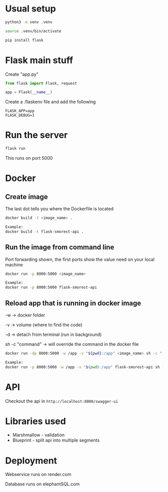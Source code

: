 # Usual setup

```bash
python3 -m venv .venv

source .venv/bin/activate

pip install flask
```

# Flask main stuff

Create "app.py"

```python
from flask import Flask, request

app = Flask(__name__)
```

Create a .flaskenv file and add the following

```
FLASK_APP=app
FLASK_DEBUG=1
```

# Run the server

```bash
flask run
```

This runs on port 5000

# Docker

## Create image

The last dot tells you where the Dockerfile is located

```bash
docker build -t <image_name> .

Example:
docker build -t flask-smorest-api .
```

## Run the image from command line

Port forwarding shown, the first ports show the value need on your local machine

```bash
docker run -p 8000:5000 <image_name>

Example:
docker run -p 8000:5000 flask-smorest-api
```

## Reload app that is running in docker image

-w -> docker folder

-v -> volume (where to find the code)

-d -> detach from terminal (run in background)

sh -c "command" -> will override the command in the docker file

```bash
docker run -dp 8000:5000 -w /app -v "${pwd}:/app" <image_name> sh -c "flask run --host 0.0.0.0"

Example:
docker run -p 8000:5000 -w /app -v "$(pwd):/app" flask-smorest-api sh -c "flask run --host 0.0.0.0"
```

# API

Checkout the api in
`http://localhost:8000/swagger-ui`

# Libraries used

- Marshmallow - validation
- Blueprint - split api into multiple segments


# Deployment
Webservice runs on render.com

Database runs on elephantSQL.com